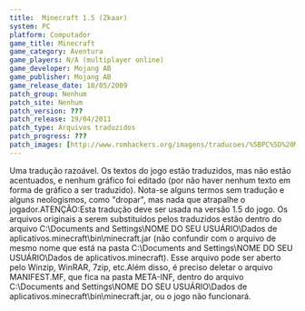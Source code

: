 ```yaml
---
title:  Minecraft 1.5 (Zkaar)
system: PC
platform: Computador
game_title: Minecraft
game_category: Aventura
game_players: N/A (multiplayer online)
game_developer: Mojang AB
game_publisher: Mojang AB
game_release_date: 10/05/2009
patch_group: Nenhum
patch_site: Nenhum
patch_version: ???
patch_release: 19/04/2011
patch_type: Arquivos traduzidos
patch_progress: ???
patch_images: [http://www.romhackers.org/imagens/traducoes/%5BPC%5D%20Minecraft%20-%20Zkaar%20-%201.png,http://www.romhackers.org/imagens/traducoes/%5BPC%5D%20Minecraft%20-%20Zkaar%20-%202.png,http://www.romhackers.org/imagens/traducoes/%5BPC%5D%20Minecraft%20-%20Zkaar%20-%203.png]
---
```

Uma tradução razoável. Os textos do jogo estão traduzidos, mas não estão acentuados, e nenhum gráfico foi editado (por não haver nenhum texto em forma de gráfico a ser traduzido). Nota-se alguns termos sem tradução e alguns neologismos, como "dropar", mas nada que atrapalhe o jogador.ATENÇÃO:Esta tradução deve ser usada na versão 1.5 do jogo. Os arquivos originais a serem substituídos pelos traduzidos estão dentro do arquivo C:\Documents and Settings\NOME DO SEU USUÁRIO\Dados de aplicativos\.minecraft\bin\minecraft.jar (não confundir com o arquivo de mesmo nome que está na pasta C:\Documents and Settings\NOME DO SEU USUÁRIO\Dados de aplicativos\.minecraft\). Esse arquivo pode ser aberto pelo Winzip, WinRAR, 7zip, etc.Além disso, é preciso deletar o arquivo MANIFEST.MF, que fica na pasta META-INF, dentro do arquivo C:\Documents and Settings\NOME DO SEU USUÁRIO\Dados de aplicativos\.minecraft\bin\minecraft.jar, ou o jogo não funcionará.